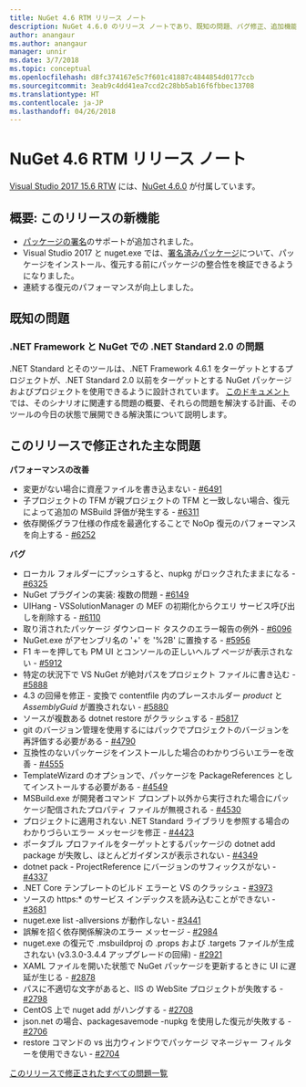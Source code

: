 ```yaml
---
title: NuGet 4.6 RTM リリース ノート
description: NuGet 4.6.0 のリリース ノートであり、既知の問題、バグ修正、追加機能、および DCR が含まれています。
author: anangaur
ms.author: anangaur
manager: unnir
ms.date: 3/7/2018
ms.topic: conceptual
ms.openlocfilehash: d8fc374167e5c7f601c41887c4844854d0177ccb
ms.sourcegitcommit: 3eab9c4dd41ea7ccd2c28bb5ab16f6fbbec13708
ms.translationtype: HT
ms.contentlocale: ja-JP
ms.lasthandoff: 04/26/2018
---
```

# <a name="nuget-46-rtm-release-notes"></a>NuGet 4.6 RTM リリース ノート

[Visual Studio 2017 15.6 RTW](https://www.visualstudio.com/news/releasenotes/vs2017-relnotes) には、[NuGet 4.6.0](https://dist.nuget.org/win-x86-commandline/v4.6.0/nuget.exe) が付属しています。

## <a name="summary-whats-new-in-this-release"></a>概要: このリリースの新機能
* [パッケージの署名](https://docs.microsoft.com/en-us/nuget/create-packages/sign-a-package)のサポートが追加されました。  
* Visual Studio 2017 と nuget.exe では、[署名済みパッケージ](https://docs.microsoft.com/en-us/nuget/reference/signed-packages-reference)について、パッケージをインストール、復元する前にパッケージの整合性を検証できるようになりました。
* 連続する復元のパフォーマンスが向上しました。

## <a name="known-issues"></a>既知の問題
### <a name="issues-with-net-standard-20-with-net-framework--nuget"></a>.NET Framework と NuGet での .NET Standard 2.0 の問題 

.NET Standard とそのツールは、.NET Framework 4.6.1 をターゲットとするプロジェクトが、.NET Standard 2.0 以前をターゲットとする NuGet パッケージおよびプロジェクトを使用できるように設計されています。 [このドキュメント](https://github.com/dotnet/standard/issues/481)では、そのシナリオに関連する問題の概要、それらの問題を解決する計画、そのツールの今日の状態で展開できる解決策について説明します。

## <a name="top-issues-fixed-in-this-release"></a>このリリースで修正された主な問題

**パフォーマンスの改善**
* 変更がない場合に資産ファイルを書き込まない - [#6491](https://github.com/NuGet/Home/issues/6491)
* 子プロジェクトの TFM が親プロジェクトの TFM と一致しない場合、復元によって追加の MSBuild 評価が発生する - [#6311](https://github.com/NuGet/Home/issues/6311)
* 依存関係グラフ仕様の作成を最適化することで NoOp 復元のパフォーマンスを向上する - [#6252](https://github.com/NuGet/Home/issues/6252)

**バグ**
* ローカル フォルダーにプッシュすると、nupkg がロックされたままになる - [#6325](https://github.com/NuGet/Home/issues/6325)
* NuGet プラグインの実装: 複数の問題 - [#6149](https://github.com/NuGet/Home/issues/6149)
* UIHang - VSSolutionManager の MEF の初期化からクエリ サービス呼び出しを削除する - [#6110](https://github.com/NuGet/Home/issues/6110)
* 取り消されたパッケージ ダウンロード タスクのエラー報告の例外 - [#6096](https://github.com/NuGet/Home/issues/6096)
* NuGet.exe がアセンブリ名の '+' を '%2B' に置換する - [#5956](https://github.com/NuGet/Home/issues/5956)
* F1 キーを押しても PM UI とコンソールの正しいヘルプ ページが表示されない - [#5912](https://github.com/NuGet/Home/issues/5912)
* 特定の状況下で VS NuGet が絶対パスをプロジェクト ファイルに書き込む - [#5888](https://github.com/NuGet/Home/issues/5888)
* 4.3 の回帰を修正 - 変換で contentfile 内のプレースホルダー $product$ と $AssemblyGuid$ が置換されない - [#5880](https://github.com/NuGet/Home/issues/5880)
* ソースが複数ある dotnet restore がクラッシュする - [#5817](https://github.com/NuGet/Home/issues/5817)
* git のバージョン管理を使用するにはパックでプロジェクトのバージョンを再評価する必要がある - [#4790](https://github.com/NuGet/Home/issues/4790)
* 互換性のないパッケージをインストールした場合のわかりづらいエラーを改善 - [#4555](https://github.com/NuGet/Home/issues/4555)
* TemplateWizard のオプションで、パッケージを PackageReferences としてインストールする必要がある - [#4549](https://github.com/NuGet/Home/issues/4549)
* MSBuild.exe が開発者コマンド プロンプト以外から実行された場合にパッケージ配信されたプロパティ ファイルが無視される - [#4530](https://github.com/NuGet/Home/issues/4530)
* プロジェクトに適用されない .NET Standard ライブラリを参照する場合のわかりづらいエラー メッセージを修正 - [#4423](https://github.com/NuGet/Home/issues/4423)
* ポータブル プロファイルをターゲットとするパッケージの dotnet add package が失敗し、ほとんどガイダンスが表示されない - [#4349](https://github.com/NuGet/Home/issues/4349)
* dotnet pack - ProjectReference にバージョンのサフィックスがない - [#4337](https://github.com/NuGet/Home/issues/4337)
* .NET Core テンプレートのビルド エラーと VS のクラッシュ - [#3973](https://github.com/NuGet/Home/issues/3973)
* ソースの https:* のサービス インデックスを読み込むことができない - [#3681](https://github.com/NuGet/Home/issues/3681)
* nuget.exe list -allversions が動作しない - [#3441](https://github.com/NuGet/Home/issues/3441)
* 誤解を招く依存関係解決のエラー メッセージ - [#2984](https://github.com/NuGet/Home/issues/2984)
* nuget.exe の復元で .msbuildproj の .props および .targets ファイルが生成されない (v3.3.0-3.4.4 アップグレードの回帰) - [#2921](https://github.com/NuGet/Home/issues/2921)
* XAML ファイルを開いた状態で NuGet パッケージを更新するときに UI に遅延が生じる - [#2878](https://github.com/NuGet/Home/issues/2878)
* パスに不適切な文字があると、IIS の WebSite プロジェクトが失敗する - [#2798](https://github.com/NuGet/Home/issues/2798)
* CentOS 上で nuget add がハングする - [#2708](https://github.com/NuGet/Home/issues/2708)
* json.net の場合、packagesavemode -nupkg を使用した復元が失敗する - [#2706](https://github.com/NuGet/Home/issues/2706)
* restore コマンドの vs 出力ウィンドウでパッケージ マネージャー フィルターを使用できない - [#2704](https://github.com/NuGet/Home/issues/2704)


[このリリースで修正されたすべての問題一覧](https://github.com/NuGet/Home/issues?q=is%3Aissue+is%3Aclosed+milestone%3A%224.6")
